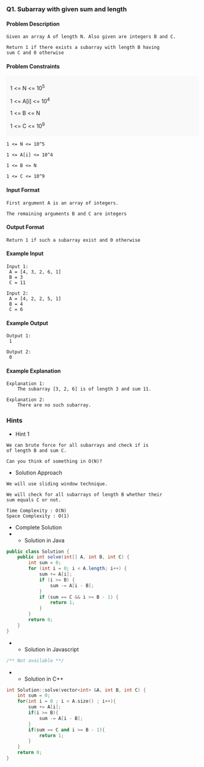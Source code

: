 ### Q1. Subarray with given sum and length
#### Problem Description
```text
Given an array A of length N. Also given are integers B and C.

Return 1 if there exists a subarray with length B having 
sum C and 0 otherwise
```
#### Problem Constraints
<div style="background-color: #f9f9f9; padding: 5px 10px;">
    <p>1 &lt;= N &lt;= 10<sup>5</sup></p>
    <p>1 &lt;= A[i] &lt;= 10<sup>4</sup></p>
    <p>1 &lt;= B &lt;= N</p>
    <p>1 &lt;= C &lt;= 10<sup>9</sup></p>
</div>

```text
1 <= N <= 10^5

1 <= A[i] <= 10^4

1 <= B <= N

1 <= C <= 10^9
```
#### Input Format
```text
First argument A is an array of integers.

The remaining arguments B and C are integers
```
#### Output Format
```text
Return 1 if such a subarray exist and 0 otherwise
```
#### Example Input
```text
Input 1:
 A = [4, 3, 2, 6, 1]
 B = 3
 C = 11

Input 2:
 A = [4, 2, 2, 5, 1]
 B = 4
 C = 6
```
#### Example Output
```text
Output 1:
 1

Output 2:
 0
```
#### Example Explanation
```text
Explanation 1:
    The subarray [3, 2, 6] is of length 3 and sum 11.

Explanation 2:
    There are no such subarray.
```
### Hints
* Hint 1
```text
We can brute force for all subarrays and check if is
of length B and sum C.

Can you think of something in O(N)?
```
* Solution Approach
```text
We will use sliding window technique. 

We will check for all subarrays of length B whether their 
sum equals C or not.

Time Complexity : O(N)
Space Complexity : O(1)
```
* Complete Solution
* * Solution in Java
```java
public class Solution {
    public int solve(int[] A, int B, int C) {
        int sum = 0;
        for (int i = 0; i < A.length; i++) {
            sum += A[i];
            if (i >= B) {
                sum -= A[i - B];
            }
            if (sum == C && i >= B - 1) {
                return 1;
            }
        }
        return 0;
    }
}
```
* * Solution in Javascript
```javascript
/** Not available **/
```
* * Solution in C++
```cpp
int Solution::solve(vector<int> &A, int B, int C) {
    int sum = 0;
	for(int i = 0 ; i < A.size() ; i++){
		sum += A[i];
		if(i >= B){
		    sum -= A[i - B];
		}
		if(sum == C and i >= B - 1){
		    return 1;
		}
	}
	return 0;
}
```

